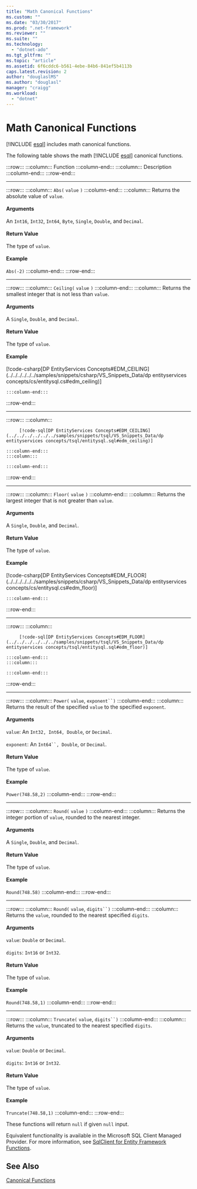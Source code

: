```yaml
---
title: "Math Canonical Functions"
ms.custom: ""
ms.date: "03/30/2017"
ms.prod: ".net-framework"
ms.reviewer: ""
ms.suite: ""
ms.technology: 
  - "dotnet-ado"
ms.tgt_pltfrm: ""
ms.topic: "article"
ms.assetid: 6f6cddc6-b561-4ebe-84b6-841ef5b4113b
caps.latest.revision: 2
author: "douglaslMS"
ms.author: "douglasl"
manager: "craigg"
ms.workload: 
  - "dotnet"
---
```

# Math Canonical Functions
[!INCLUDE [esql](../../../../../../includes/esql-md.md)] includes math canonical functions.  

 The following table shows the math [!INCLUDE [esql](../../../../../../includes/esql-md.md)] canonical functions.  

:::row:::
    :::column:::
        Function
    :::column-end:::
    :::column:::
        Description
    :::column-end:::
:::row-end:::
* * *
:::row:::
    :::column:::
        `Abs(` `value` `)`
    :::column-end:::
    :::column:::
        Returns the absolute value of `value`.<br /><br /> **Arguments**<br /><br /> An `Int16`, `Int32`, `Int64`, `Byte`, `Single`, `Double`, and `Decimal`.<br /><br /> **Return Value**<br /><br /> The type of `value`.<br /><br /> **Example**<br /><br /> `Abs(-2)`
    :::column-end:::
:::row-end:::
* * *
:::row:::
    :::column:::
        `Ceiling(` `value` `)`
    :::column-end:::
    :::column:::
        Returns the smallest integer that is not less than `value`.<br /><br /> **Arguments**<br /><br /> A `Single`, `Double`, and `Decimal`.<br /><br /> **Return Value**<br /><br /> The type of `value`.<br /><br /> **Example**<br /><br />
         [!code-csharp[DP EntityServices Concepts#EDM_CEILING](../../../../../../samples/snippets/csharp/VS_Snippets_Data/dp entityservices concepts/cs/entitysql.cs#edm_ceiling)]
        
    :::column-end:::
:::row-end:::
* * *
:::row:::
    :::column:::
        
         [!code-sql[DP EntityServices Concepts#EDM_CEILING](../../../../../../samples/snippets/tsql/VS_Snippets_Data/dp entityservices concepts/tsql/entitysql.sql#edm_ceiling)]
        
    :::column-end:::
    :::column:::

    :::column-end:::
:::row-end:::
* * *
:::row:::
    :::column:::
        `Floor(` `value` `)`
    :::column-end:::
    :::column:::
        Returns the largest integer that is not greater than `value`.<br /><br /> **Arguments**<br /><br /> A `Single`, `Double`, and `Decimal`.<br /><br /> **Return Value**<br /><br /> The type of `value`.<br /><br /> **Example**<br /><br />
         [!code-csharp[DP EntityServices Concepts#EDM_FLOOR](../../../../../../samples/snippets/csharp/VS_Snippets_Data/dp entityservices concepts/cs/entitysql.cs#edm_floor)]
        
    :::column-end:::
:::row-end:::
* * *
:::row:::
    :::column:::
        
         [!code-sql[DP EntityServices Concepts#EDM_FLOOR](../../../../../../samples/snippets/tsql/VS_Snippets_Data/dp entityservices concepts/tsql/entitysql.sql#edm_floor)]
        
    :::column-end:::
    :::column:::

    :::column-end:::
:::row-end:::
* * *
:::row:::
    :::column:::
        `Power(` `value`, `exponent``)`
    :::column-end:::
    :::column:::
        Returns the result of the specified `value` to the specified `exponent`.<br /><br /> **Arguments**<br /><br /> `value`: An `Int32, Int64, Double`, or `Decimal`.<br /><br /> `exponent`: An `Int64``, Double`, or `Decimal`.<br /><br /> **Return Value**<br /><br /> The type of `value`.<br /><br /> **Example**<br /><br /> `Power(748.58,2)`
    :::column-end:::
:::row-end:::
* * *
:::row:::
    :::column:::
        `Round(` `value` `)`
    :::column-end:::
    :::column:::
        Returns the integer portion of `value`, rounded to the nearest integer.<br /><br /> **Arguments**<br /><br /> A `Single`, `Double`, and `Decimal`.<br /><br /> **Return Value**<br /><br /> The type of `value`.<br /><br /> **Example**<br /><br /> `Round(748.58)`
    :::column-end:::
:::row-end:::
* * *
:::row:::
    :::column:::
        `Round(` `value`, `digits``)`
    :::column-end:::
    :::column:::
        Returns the `value`, rounded to the nearest specified `digits`.<br /><br /> **Arguments**<br /><br /> `value`: `Double` or `Decimal`.<br /><br /> `digits`: `Int16` or `Int32`.<br /><br /> **Return Value**<br /><br /> The type of `value`.<br /><br /> **Example**<br /><br /> `Round(748.58,1)`
    :::column-end:::
:::row-end:::
* * *
:::row:::
    :::column:::
        `Truncate(` `value`, `digits``)`
    :::column-end:::
    :::column:::
        Returns the `value`, truncated to the nearest specified `digits`.<br /><br /> **Arguments**<br /><br /> `value`: `Double` or `Decimal`.<br /><br /> `digits`: `Int16` or `Int32`.<br /><br /> **Return Value**<br /><br /> The type of `value`.<br /><br /> **Example**<br /><br /> `Truncate(748.58,1)`
    :::column-end:::
:::row-end:::

 These functions will return `null` if given `null` input.  

 Equivalent functionality is available in the Microsoft SQL Client Managed Provider. For more information, see [SqlClient for Entity Framework Functions](../../../../../../docs/framework/data/adonet/ef/sqlclient-for-ef-functions.md).  

## See Also  
 [Canonical Functions](../../../../../../docs/framework/data/adonet/ef/language-reference/canonical-functions.md)
